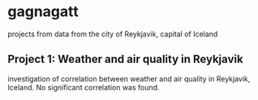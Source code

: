 # gagnagatt

projects from data from the city of Reykjavik, capital of Iceland

## Project 1: Weather and air quality in Reykjavik

investigation of correlation between weather and air quality in Reykjavik, Iceland. No significant correlation was found.
